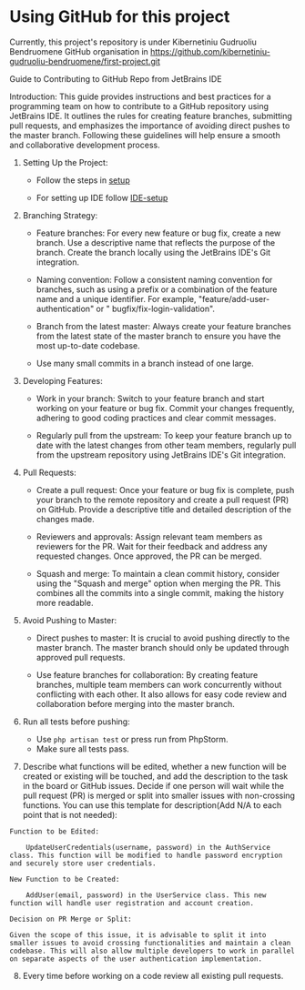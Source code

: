 # Using GitHub for this project

Currently, this project's repository is under Kibernetiniu Gudruoliu Bendruomene GitHub organisation in
https://github.com/kibernetiniu-gudruoliu-bendruomene/first-project.git

Guide to Contributing to GitHub Repo from JetBrains IDE

Introduction:
This guide provides instructions and best practices for a programming team on how to contribute
to a GitHub repository using JetBrains IDE. It outlines the rules for creating feature branches,
submitting pull requests, and emphasizes the importance of avoiding direct pushes to the master branch.
Following these guidelines will help ensure a smooth and collaborative development process.

1. Setting Up the Project:
    - Follow the steps in [setup](setup.md)

    - For setting up IDE follow [IDE-setup](ide.md)
2. Branching Strategy:
    - Feature branches: For every new feature or bug fix, create a new branch. Use a descriptive name that reflects the
      purpose of the branch. Create the branch locally using the JetBrains IDE's Git integration.

    - Naming convention: Follow a consistent naming convention for branches, such as using a prefix or a combination of
      the feature name and a unique identifier. For example, "feature/add-user-authentication" or "
      bugfix/fix-login-validation".

    - Branch from the latest master: Always create your feature branches from the latest state of the master branch to
      ensure you have the most up-to-date codebase.

    - Use many small commits in a branch instead of one large.

3. Developing Features:
    - Work in your branch: Switch to your feature branch and start working on your feature or bug fix. Commit your
      changes frequently, adhering to good coding practices and clear commit messages.

    - Regularly pull from the upstream: To keep your feature branch up to date with the latest changes from other team
      members, regularly pull from the upstream repository using JetBrains IDE's Git integration.

4. Pull Requests:
    - Create a pull request: Once your feature or bug fix is complete, push your branch to the remote repository and
      create a pull request (PR) on GitHub. Provide a descriptive title and detailed description of the changes made.

    - Reviewers and approvals: Assign relevant team members as reviewers for the PR. Wait for their feedback and address
      any requested changes. Once approved, the PR can be merged.

    - Squash and merge: To maintain a clean commit history, consider using the "Squash and merge" option when merging
      the PR. This combines all the commits into a single commit, making the history more readable.

5. Avoid Pushing to Master:
    - Direct pushes to master: It is crucial to avoid pushing directly to the master branch. The master branch should
      only be updated through approved pull requests.

    - Use feature branches for collaboration: By creating feature branches, multiple team members can work concurrently
      without conflicting with each other. It also allows for easy code review and collaboration before merging into the
      master branch.

6. Run all tests before pushing:
    - Use ```php artisan test``` or press run from PhpStorm.
    - Make sure all tests pass.

7. Describe what functions will be edited, whether a new function will be created or existing will be touched, and
   add the description to the task in the board or GitHub issues. Decide if one person will wait while the pull
   request (PR) is merged or split into
   smaller issues with non-crossing functions. You can use this template for description(Add N/A to each point that is not needed):

``` 
Function to be Edited:

    UpdateUserCredentials(username, password) in the AuthService class. This function will be modified to handle password encryption and securely store user credentials.

New Function to be Created:

    AddUser(email, password) in the UserService class. This new function will handle user registration and account creation.

Decision on PR Merge or Split:

Given the scope of this issue, it is advisable to split it into smaller issues to avoid crossing functionalities and maintain a clean codebase. This will also allow multiple developers to work in parallel on separate aspects of the user authentication implementation.
```

8. Every time before working on a code review all existing pull requests.

